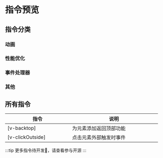 # 指令预览

## 指令分类

### 动画

### 性能优化

### 事件处理器

### 其他

## 所有指令

|  指令                                           | 说明                        |
|  ---------------------------------------------- |---------------------------  |
|[v-backtop]          | 为元素添加返回顶部功能       |
|[v-clickOutside]| 点击元素外部触发时事件       |

:::tip
更多指令待开发🚧，请查看参与开源
:::

<style scoped>
  table {
    display: table;
    width: 100%;
    border-collapse: collapse;
  }
  table a {
    color: #4c86ad;
    text-decoration: none;
  }
</style>
